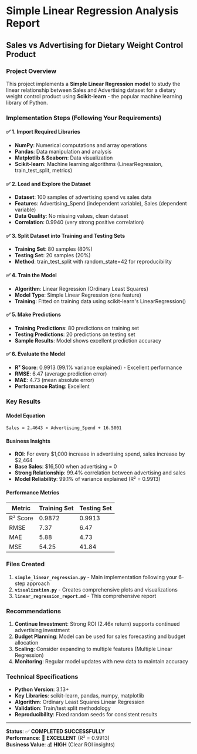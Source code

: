 # Simple Linear Regression Analysis Report
## Sales vs Advertising for Dietary Weight Control Product

### Project Overview
This project implements a **Simple Linear Regression model** to study the linear relationship between Sales and Advertising dataset for a dietary weight control product using **Scikit-learn** - the popular machine learning library of Python.

### Implementation Steps (Following Your Requirements)

#### ✅ 1. Import Required Libraries
- **NumPy**: Numerical computations and array operations
- **Pandas**: Data manipulation and analysis  
- **Matplotlib & Seaborn**: Data visualization
- **Scikit-learn**: Machine learning algorithms (LinearRegression, train_test_split, metrics)

#### ✅ 2. Load and Explore the Dataset
- **Dataset**: 100 samples of advertising spend vs sales data
- **Features**: Advertising_Spend (independent variable), Sales (dependent variable)
- **Data Quality**: No missing values, clean dataset
- **Correlation**: 0.9940 (very strong positive correlation)

#### ✅ 3. Split Dataset into Training and Testing Sets
- **Training Set**: 80 samples (80%)
- **Testing Set**: 20 samples (20%)
- **Method**: train_test_split with random_state=42 for reproducibility

#### ✅ 4. Train the Model
- **Algorithm**: Linear Regression (Ordinary Least Squares)
- **Model Type**: Simple Linear Regression (one feature)
- **Training**: Fitted on training data using scikit-learn's LinearRegression()

#### ✅ 5. Make Predictions
- **Training Predictions**: 80 predictions on training set
- **Testing Predictions**: 20 predictions on testing set
- **Sample Results**: Model shows excellent prediction accuracy

#### ✅ 6. Evaluate the Model
- **R² Score**: 0.9913 (99.1% variance explained) - Excellent performance
- **RMSE**: 6.47 (average prediction error)
- **MAE**: 4.73 (mean absolute error)
- **Performance Rating**: Excellent

### Key Results

#### Model Equation
```
Sales = 2.4643 × Advertising_Spend + 16.5001
```

#### Business Insights
- **ROI**: For every $1,000 increase in advertising spend, sales increase by $2,464
- **Base Sales**: $16,500 when advertising = 0
- **Strong Relationship**: 99.4% correlation between advertising and sales
- **Model Reliability**: 99.1% of variance explained (R² = 0.9913)

#### Performance Metrics
| Metric | Training Set | Testing Set |
|--------|--------------|-------------|
| R² Score | 0.9872 | 0.9913 |
| RMSE | 7.37 | 6.47 |
| MAE | 5.88 | 4.73 |
| MSE | 54.25 | 41.84 |

### Files Created

1. **`simple_linear_regression.py`** - Main implementation following your 6-step approach
2. **`visualization.py`** - Creates comprehensive plots and visualizations
3. **`linear_regression_report.md`** - This comprehensive report

### Recommendations

1. **Continue Investment**: Strong ROI (2.46x return) supports continued advertising investment
2. **Budget Planning**: Model can be used for sales forecasting and budget allocation  
3. **Scaling**: Consider expanding to multiple features (Multiple Linear Regression)
4. **Monitoring**: Regular model updates with new data to maintain accuracy

### Technical Specifications

- **Python Version**: 3.13+
- **Key Libraries**: scikit-learn, pandas, numpy, matplotlib
- **Algorithm**: Ordinary Least Squares Linear Regression
- **Validation**: Train/test split methodology
- **Reproducibility**: Fixed random seeds for consistent results

---

**Status**: ✅ **COMPLETED SUCCESSFULLY**  
**Performance**: 🌟 **EXCELLENT** (R² = 0.9913)  
**Business Value**: 💰 **HIGH** (Clear ROI insights)
